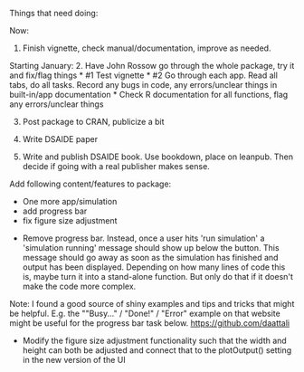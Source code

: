 
Things that need doing:


Now:
1. Finish vignette, check manual/documentation, improve as needed. 

Starting January:
2. Have John Rossow go through the whole package, try it and fix/flag things
    * #1 Test vignette
    * #2 Go through each app. Read all tabs, do all tasks. Record any bugs in code, any errors/unclear things in built-in/app documentation
    * Check R documentation for all functions, flag any errors/unclear things

3. Post package to CRAN, publicize a bit
4. Write DSAIDE paper

5. Write and publish DSAIDE book. Use bookdown, place on leanpub. Then decide if going with a real publisher makes sense.



Add following content/features to package:
* One more app/simulation
* add progress bar
* fix figure size adjustment 


- Remove progress bar. Instead, once a user hits 'run simulation' a 'simulation running' message should show up below the button. This message should go away as soon as the simulation has finished and output has been displayed. Depending on how many lines of code this is, maybe turn it into a stand-alone function. But only do that if it doesn't make the code more complex.

Note: I found a good source of shiny examples and tips and tricks that might be helpful. 
E.g. the ""Busy..." / "Done!" / "Error" example on that website might be useful for the progress bar task below.
https://github.com/daattali

- Modify the figure size adjustment functionality such that the width and height can both be adjusted and connect that to the plotOutput() setting in the new version of the UI   




